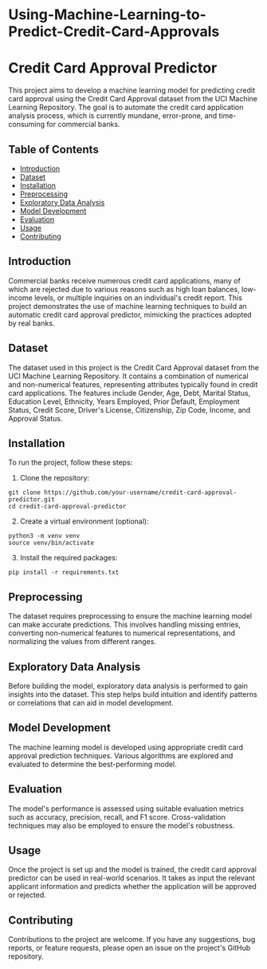 # Using-Machine-Learning-to-Predict-Credit-Card-Approvals

# Credit Card Approval Predictor

This project aims to develop a machine learning model for predicting credit card approval using the Credit Card Approval dataset from the UCI Machine Learning Repository. The goal is to automate the credit card application analysis process, which is currently mundane, error-prone, and time-consuming for commercial banks.

## Table of Contents
- [Introduction](#introduction)
- [Dataset](#dataset)
- [Installation](#installation)
- [Preprocessing](#preprocessing)
- [Exploratory Data Analysis](#exploratory-data-analysis)
- [Model Development](#model-development)
- [Evaluation](#evaluation)
- [Usage](#usage)
- [Contributing](#contributing)

## Introduction
Commercial banks receive numerous credit card applications, many of which are rejected due to various reasons such as high loan balances, low-income levels, or multiple inquiries on an individual's credit report. This project demonstrates the use of machine learning techniques to build an automatic credit card approval predictor, mimicking the practices adopted by real banks.

## Dataset
The dataset used in this project is the Credit Card Approval dataset from the UCI Machine Learning Repository. It contains a combination of numerical and non-numerical features, representing attributes typically found in credit card applications. The features include Gender, Age, Debt, Marital Status, Education Level, Ethnicity, Years Employed, Prior Default, Employment Status, Credit Score, Driver's License, Citizenship, Zip Code, Income, and Approval Status.

## Installation
To run the project, follow these steps:

1. Clone the repository:
```
git clone https://github.com/your-username/credit-card-approval-predictor.git
cd credit-card-approval-predictor
```
2. Create a virtual environment (optional):
```
python3 -m venv venv
source venv/bin/activate
```
3. Install the required packages:
```
pip install -r requirements.txt
```

## Preprocessing
The dataset requires preprocessing to ensure the machine learning model can make accurate predictions. This involves handling missing entries, converting non-numerical features to numerical representations, and normalizing the values from different ranges.

## Exploratory Data Analysis
Before building the model, exploratory data analysis is performed to gain insights into the dataset. This step helps build intuition and identify patterns or correlations that can aid in model development.

## Model Development
The machine learning model is developed using appropriate credit card approval prediction techniques. Various algorithms are explored and evaluated to determine the best-performing model.

## Evaluation
The model's performance is assessed using suitable evaluation metrics such as accuracy, precision, recall, and F1 score. Cross-validation techniques may also be employed to ensure the model's robustness.

## Usage
Once the project is set up and the model is trained, the credit card approval predictor can be used in real-world scenarios. It takes as input the relevant applicant information and predicts whether the application will be approved or rejected.

## Contributing
Contributions to the project are welcome. If you have any suggestions, bug reports, or feature requests, please open an issue on the project's GitHub repository.
